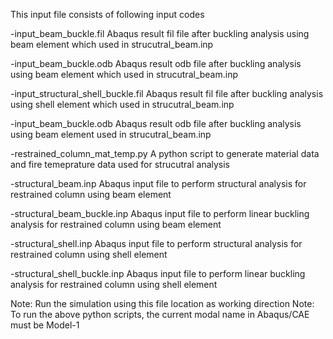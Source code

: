 This input file consists of following input codes

-input_beam_buckle.fil    			Abaqus result fil file after buckling analysis using beam  element which used in strucutral_beam.inp

-input_beam_buckle.odb    			Abaqus result odb file after buckling analysis using beam  element which used in strucutral_beam.inp

-input_structural_shell_buckle.fil    		Abaqus result fil file after buckling analysis using shell  element which used in strucutral_beam.inp

-input_beam_buckle.odb    			Abaqus result odb file after buckling analysis using beam  element used in strucutral_beam.inp

-restrained_column_mat_temp.py    		A python script to generate material data and fire temeprature data used for strucutral analysis

-structural_beam.inp    			Abaqus input file to perform structural analysis for restrained column using beam element

-structural_beam_buckle.inp    			Abaqus input file to perform linear buckling analysis for restrained column using beam element

-structural_shell.inp    			Abaqus input file to perform structural analysis for restrained column using shell element

-structural_shell_buckle.inp    		Abaqus input file to perform linear buckling analysis for restrained column using shell element


Note: Run the simulation using this file location as working direction
Note: To run the above python scripts, the current modal name in Abaqus/CAE must be Model-1
